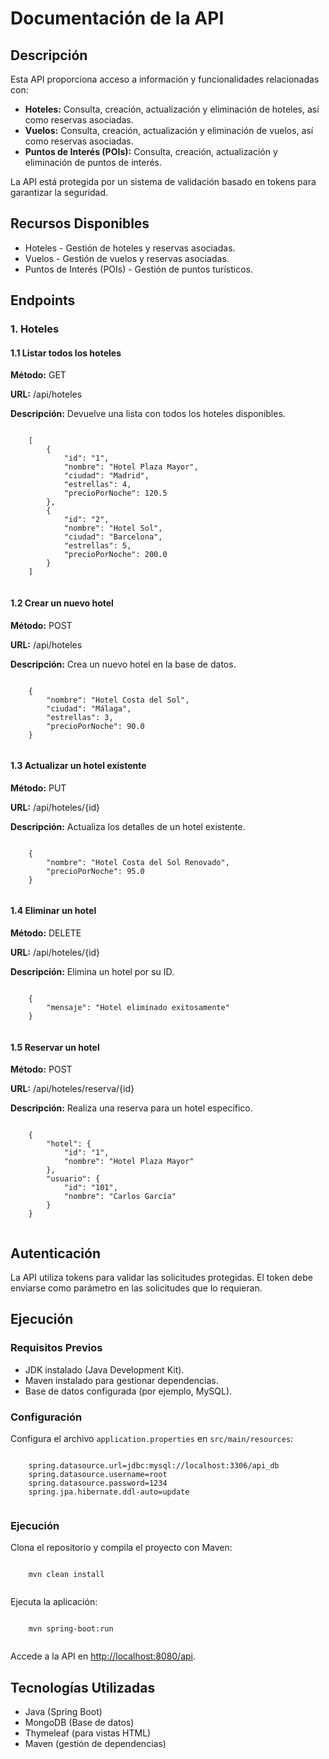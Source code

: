 <!DOCTYPE html>
<html lang="es">
<head>
    <meta charset="UTF-8">
    <meta name="viewport" content="width=device-width, initial-scale=1.0">
    <title>Documentación de la API</title>
</head>
<body>
    <h1>Documentación de la API</h1>
    <h2>Descripción</h2>
    <p>Esta API proporciona acceso a información y funcionalidades relacionadas con:</p>
    <ul>
        <li><strong>Hoteles:</strong> Consulta, creación, actualización y eliminación de hoteles, así como reservas asociadas.</li>
        <li><strong>Vuelos:</strong> Consulta, creación, actualización y eliminación de vuelos, así como reservas asociadas.</li>
        <li><strong>Puntos de Interés (POIs):</strong> Consulta, creación, actualización y eliminación de puntos de interés.</li>
    </ul>
    <p>La API está protegida por un sistema de validación basado en tokens para garantizar la seguridad.</p>
    <h2>Recursos Disponibles</h2>
    <ul>
        <li>Hoteles - Gestión de hoteles y reservas asociadas.</li>
        <li>Vuelos - Gestión de vuelos y reservas asociadas.</li>
        <li>Puntos de Interés (POIs) - Gestión de puntos turísticos.</li>
    </ul>
    <h2>Endpoints</h2>
    <h3>1. Hoteles</h3>
    <h4>1.1 Listar todos los hoteles</h4>
    <p><strong>Método:</strong> GET</p>
    <p><strong>URL:</strong> /api/hoteles</p>
    <p><strong>Descripción:</strong> Devuelve una lista con todos los hoteles disponibles.</p>
    <pre><code>
    [
        {
            "id": "1",
            "nombre": "Hotel Plaza Mayor",
            "ciudad": "Madrid",
            "estrellas": 4,
            "precioPorNoche": 120.5
        },
        {
            "id": "2",
            "nombre": "Hotel Sol",
            "ciudad": "Barcelona",
            "estrellas": 5,
            "precioPorNoche": 200.0
        }
    ]
    </code></pre>
    <h4>1.2 Crear un nuevo hotel</h4>
    <p><strong>Método:</strong> POST</p>
    <p><strong>URL:</strong> /api/hoteles</p>
    <p><strong>Descripción:</strong> Crea un nuevo hotel en la base de datos.</p>
    <pre><code>
    {
        "nombre": "Hotel Costa del Sol",
        "ciudad": "Málaga",
        "estrellas": 3,
        "precioPorNoche": 90.0
    }
    </code></pre>
    <h4>1.3 Actualizar un hotel existente</h4>
    <p><strong>Método:</strong> PUT</p>
    <p><strong>URL:</strong> /api/hoteles/{id}</p>
    <p><strong>Descripción:</strong> Actualiza los detalles de un hotel existente.</p>
    <pre><code>
    {
        "nombre": "Hotel Costa del Sol Renovado",
        "precioPorNoche": 95.0
    }
    </code></pre>
    <h4>1.4 Eliminar un hotel</h4>
    <p><strong>Método:</strong> DELETE</p>
    <p><strong>URL:</strong> /api/hoteles/{id}</p>
    <p><strong>Descripción:</strong> Elimina un hotel por su ID.</p>
    <pre><code>
    {
        "mensaje": "Hotel eliminado exitosamente"
    }
    </code></pre>
    <h4>1.5 Reservar un hotel</h4>
    <p><strong>Método:</strong> POST</p>
    <p><strong>URL:</strong> /api/hoteles/reserva/{id}</p>
    <p><strong>Descripción:</strong> Realiza una reserva para un hotel específico.</p>
    <pre><code>
    {
        "hotel": {
            "id": "1",
            "nombre": "Hotel Plaza Mayor"
        },
        "usuario": {
            "id": "101",
            "nombre": "Carlos García"
        }
    }
    </code></pre>
    <h2>Autenticación</h2>
    <p>La API utiliza tokens para validar las solicitudes protegidas. El token debe enviarse como parámetro en las solicitudes que lo requieran.</p>
    <h2>Ejecución</h2>
    <h3>Requisitos Previos</h3>
    <ul>
        <li>JDK instalado (Java Development Kit).</li>
        <li>Maven instalado para gestionar dependencias.</li>
        <li>Base de datos configurada (por ejemplo, MySQL).</li>
    </ul>
    <h3>Configuración</h3>
        <p>Configura el archivo <code>application.properties</code> en <code>src/main/resources</code>:</p>
            <pre><code>
    spring.datasource.url=jdbc:mysql://localhost:3306/api_db
    spring.datasource.username=root
    spring.datasource.password=1234
    spring.jpa.hibernate.ddl-auto=update
            </code></pre>
    <h3>Ejecución</h3>
        <p>Clona el repositorio y compila el proyecto con Maven:</p>
            <pre><code>
    mvn clean install
            </code></pre>
        <p>Ejecuta la aplicación:</p>
            <pre><code>
    mvn spring-boot:run
            </code></pre>
        <p>Accede a la API en <a href="http://localhost:8080/api">http://localhost:8080/api</a>.</p>
    <h2>Tecnologías Utilizadas</h2>
    <ul>
        <li>Java (Spring Boot)</li>
        <li>MongoDB (Base de datos)</li>
        <li>Thymeleaf (para vistas HTML)</li>
        <li>Maven (gestión de dependencias)</li>
    </ul>
</body>
</html>

